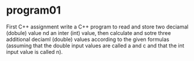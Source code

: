 # program01
First C++ assignment write a C++ program to read and store two deciamal (dobule) value nd an inter (int) value, then calculate and sotre three additional deciaml (double) values according to the given formulas (assuming that the double input values are called a and c and that the int input value is called n).

